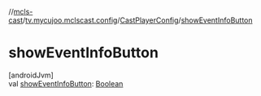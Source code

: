 //[mcls-cast](../../../index.md)/[tv.mycujoo.mclscast.config](../index.md)/[CastPlayerConfig](index.md)/[showEventInfoButton](show-event-info-button.md)

# showEventInfoButton

[androidJvm]\
val [showEventInfoButton](show-event-info-button.md): [Boolean](https://kotlinlang.org/api/latest/jvm/stdlib/kotlin/-boolean/index.html)
